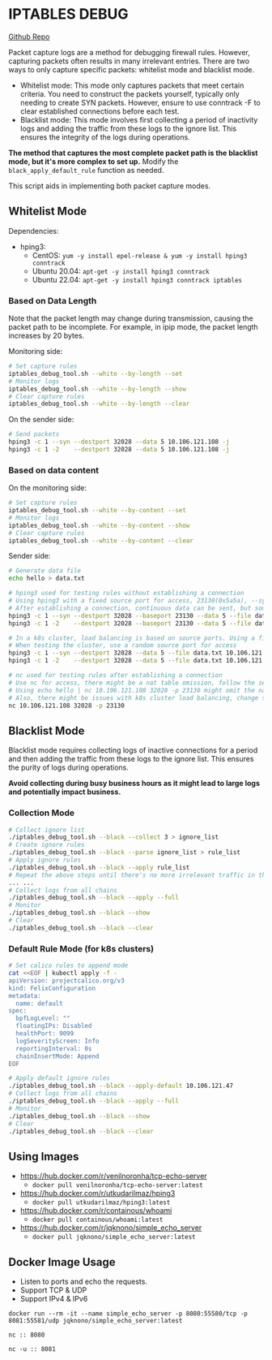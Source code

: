 # IPTABLES DEBUG

[Github Repo](https://github.com/jqknono/iptables_debug_tool)

Packet capture logs are a method for debugging firewall rules. However, capturing packets often results in many irrelevant entries. There are two ways to only capture specific packets: whitelist mode and blacklist mode.

- Whitelist mode: This mode only captures packets that meet certain criteria. You need to construct the packets yourself, typically only needing to create SYN packets. However, ensure to use conntrack -F to clear established connections before each test.
- Blacklist mode: This mode involves first collecting a period of inactivity logs and adding the traffic from these logs to the ignore list. This ensures the integrity of the logs during operations.

**The method that captures the most complete packet path is the blacklist mode, but it's more complex to set up.** Modify the `black_apply_default_rule` function as needed.

This script aids in implementing both packet capture modes.

## Whitelist Mode

Dependencies:

- hping3:
  - CentOS: `yum -y install epel-release & yum -y install hping3 conntrack`
  - Ubuntu 20.04: `apt-get -y install hping3 conntrack`
  - Ubuntu 22.04: `apt-get -y install hping3 conntrack iptables`

### Based on Data Length

Note that the packet length may change during transmission, causing the packet path to be incomplete. For example, in ipip mode, the packet length increases by 20 bytes.

Monitoring side:

```bash
# Set capture rules
iptables_debug_tool.sh --white --by-length --set
# Monitor logs
iptables_debug_tool.sh --white --by-length --show
# Clear capture rules
iptables_debug_tool.sh --white --by-length --clear
```

On the sender side:

```bash
# Send packets
hping3 -c 1 --syn --destport 32028 --data 5 10.106.121.108 -j
hping3 -c 1 -2    --destport 32028 --data 5 10.106.121.108 -j
```

### Based on data content

On the monitoring side:

```bash
# Set capture rules
iptables_debug_tool.sh --white --by-content --set
# Monitor logs
iptables_debug_tool.sh --white --by-content --show
# Clear capture rules
iptables_debug_tool.sh --white --by-content --clear
```

Sender side:

```bash
# Generate data file
echo hello > data.txt

# hping3 used for testing rules without establishing a connection
# Using hping3 with a fixed source port for access, 23130(0x5a5a), --syn for SYN packets, --data for data length, --file for data file
# After establishing a connection, continuous data can be sent, but some logs may not be triggered again
hping3 -c 1 --syn --destport 32028 --baseport 23130 --data 5 --file data.txt 10.106.121.108 -j
hping3 -c 1 -2    --destport 32028 --baseport 23130 --data 5 --file data.txt 10.106.121.108 -j

# In a k8s cluster, load balancing is based on source ports. Using a fixed source port will always access the same pod
# When testing the cluster, use a random source port for access
hping3 -c 1 --syn --destport 32028 --data 5 --file data.txt 10.106.121.108 -j
hping3 -c 1 -2    --destport 32028 --data 5 --file data.txt 10.106.121.108 -j

# nc used for testing rules after establishing a connection
# Use nc for access, there might be a nat table omission, follow the sequence: 1. Start nc, 2. Clear connTRACE, 3. Start logging
# Using echo hello | nc 10.106.121.108 32028 -p 23130 might omit the nat table logs
# Also, there might be issues with k8s cluster load balancing, change source ports as needed
nc 10.106.121.108 32028 -p 23130
```

## Blacklist Mode

Blacklist mode requires collecting logs of inactive connections for a period and then adding the traffic from these logs to the ignore list. This ensures the purity of logs during operations.

**Avoid collecting during busy business hours as it might lead to large logs and potentially impact business.**

### Collection Mode

```bash
# Collect ignore list
./iptables_debug_tool.sh --black --collect 3 > ignore_list
# Create ignore rules
./iptables_debug_tool.sh --black --parse ignore_list > rule_list
# Apply ignore rules
./iptables_debug_tool.sh --black --apply rule_list
# Repeat the above steps until there's no more irrelevant traffic in the logs
... ...
# Collect logs from all chains
./iptables_debug_tool.sh --black --apply --full
# Monitor
./iptables_debug_tool.sh --black --show
# Clear
./iptables_debug_tool.sh --black --clear
```

### Default Rule Mode (for k8s clusters)

```bash
# Set calico rules to append mode
cat <<EOF | kubectl apply -f -
apiVersion: projectcalico.org/v3
kind: FelixConfiguration
metadata:
  name: default
spec:
  bpfLogLevel: ""
  floatingIPs: Disabled
  healthPort: 9099
  logSeverityScreen: Info
  reportingInterval: 0s
  chainInsertMode: Append
EOF
```

```bash
# Apply default ignore rules
./iptables_debug_tool.sh --black --apply-default 10.106.121.47
# Collect logs from all chains
./iptables_debug_tool.sh --black --apply --full
# Monitor
./iptables_debug_tool.sh --black --show
# Clear
./iptables_debug_tool.sh --black --clear
```

## Using Images

- https://hub.docker.com/r/venilnoronha/tcp-echo-server
  - `docker pull venilnoronha/tcp-echo-server:latest`
- https://hub.docker.com/r/utkudarilmaz/hping3
  - `docker pull utkudarilmaz/hping3:latest`
- https://hub.docker.com/r/containous/whoami
  - `docker pull containous/whoami:latest`
- https://hub.docker.com/r/jqknono/simple_echo_server
  - `docker pull jqknono/simple_echo_server:latest`

## Docker Image Usage

- Listen to ports and echo the requests.
- Support TCP & UDP
- Support IPv4 & IPv6

`docker run --rm -it --name simple_echo_server -p 8080:55580/tcp -p 8081:55581/udp jqknono/simple_echo_server:latest`

`nc :: 8080`

`nc -u :: 8081`
